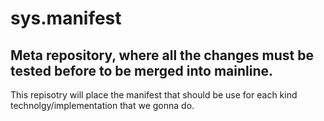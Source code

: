 # sys.manifest
## Meta repository, where all the changes must be tested before to be merged into mainline.
This repisotry will place the manifest that should be use for each kind technolgy/implementation that we gonna do.
